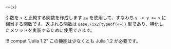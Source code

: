 ```julia
<=(x)
```

引数を `x` と比較する関数を作成します [`<=`](@ref) を使用して、すなわち `y -> y <= x` に相当する関数です。返される関数は `Base.Fix2{typeof(<=)}` 型であり、特化したメソッドを実装するために使用できます。

!!! compat "Julia 1.2"
    この機能は少なくとも Julia 1.2 が必要です。

